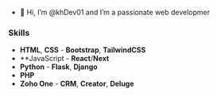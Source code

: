 - 👋 Hi, I’m @khDev01 and I’m a passionate web developmer

### Skills
* **HTML**, **CSS** - **Bootstrap**, **TailwindCSS**
* **JavaScript - **React**/**Next** 
* **Python** - **Flask**, **Django**
* **PHP**
* **Zoho One** - **CRM**, **Creator**, **Deluge**
